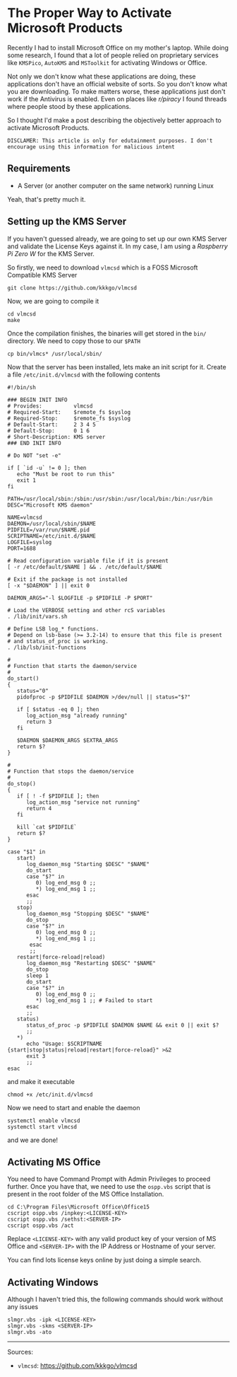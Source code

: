 # The Proper Way to Activate Microsoft Products

Recently I had to install Microsoft Office on my mother's laptop.
While doing some research, I found that a lot of people relied on proprietary services like `KMSPico`, `AutoKMS` and `MSToolkit` for activating Windows or Office.

Not only we don't know what these applications are doing, these applications don't have an official website of sorts. So you don't know what you are downloading.
To make matters worse, these applications just don't work if the Antivirus is enabled.
Even on places like *r/piracy* I found threads where people stood by these applications.

So I thought I'd make a post describing the objectively better approach to activate Microsoft Products.

```
DISCLAMER: This article is only for edutainment purposes. I don't encourage using this information for malicious intent
```

## Requirements

- A Server (or another computer on the same network) running Linux

Yeah, that's pretty much it.

## Setting up the KMS Server

If you haven't guessed already, we are going to set up our own KMS Server and validate the License Keys against it.
In my case, I am using a *Raspberry Pi Zero W* for the KMS Server.

So firstly, we need to download `vlmcsd` which is a FOSS Microsoft Compatible KMS Server
```
git clone https://github.com/kkkgo/vlmcsd
```

Now, we are going to compile it
```
cd vlmcsd
make
```

Once the compilation finishes, the binaries will get stored in the `bin/` directory. We need to copy those to our `$PATH`
```
cp bin/vlmcs* /usr/local/sbin/
```

Now that the server has been installed, lets make an init script for it. Create a file `/etc/init.d/vlmcsd` with the following contents
```
#!/bin/sh

### BEGIN INIT INFO
# Provides:          vlmcsd
# Required-Start:    $remote_fs $syslog
# Required-Stop:     $remote_fs $syslog
# Default-Start:     2 3 4 5
# Default-Stop:      0 1 6
# Short-Description: KMS server
### END INIT INFO

# Do NOT "set -e"

if [ `id -u` != 0 ]; then
   echo "Must be root to run this"
   exit 1
fi

PATH=/usr/local/sbin:/sbin:/usr/sbin:/usr/local/bin:/bin:/usr/bin
DESC="Microsoft KMS daemon"

NAME=vlmcsd
DAEMON=/usr/local/sbin/$NAME
PIDFILE=/var/run/$NAME.pid
SCRIPTNAME=/etc/init.d/$NAME
LOGFILE=syslog
PORT=1688

# Read configuration variable file if it is present
[ -r /etc/default/$NAME ] && . /etc/default/$NAME

# Exit if the package is not installed
[ -x "$DAEMON" ] || exit 0

DAEMON_ARGS="-l $LOGFILE -p $PIDFILE -P $PORT"

# Load the VERBOSE setting and other rcS variables
. /lib/init/vars.sh

# Define LSB log_* functions.
# Depend on lsb-base (>= 3.2-14) to ensure that this file is present
# and status_of_proc is working.
. /lib/lsb/init-functions

#
# Function that starts the daemon/service
#
do_start()
{
   status="0"
   pidofproc -p $PIDFILE $DAEMON >/dev/null || status="$?"

   if [ $status -eq 0 ]; then
      log_action_msg "already running"
      return 3
   fi

   $DAEMON $DAEMON_ARGS $EXTRA_ARGS
   return $?
}

#
# Function that stops the daemon/service
#
do_stop()
{
   if [ ! -f $PIDFILE ]; then
      log_action_msg "service not running"
      return 4
   fi

   kill `cat $PIDFILE`
   return $?
}

case "$1" in
   start)
      log_daemon_msg "Starting $DESC" "$NAME"
      do_start
      case "$?" in
         0) log_end_msg 0 ;;
         *) log_end_msg 1 ;;
      esac
      ;;
   stop)
      log_daemon_msg "Stopping $DESC" "$NAME"
      do_stop
      case "$?" in
         0) log_end_msg 0 ;;
         *) log_end_msg 1 ;;
       esac
       ;;
   restart|force-reload|reload)
      log_daemon_msg "Restarting $DESC" "$NAME"
      do_stop
      sleep 1
      do_start
      case "$?" in
         0) log_end_msg 0 ;;
         *) log_end_msg 1 ;; # Failed to start
      esac
      ;;
   status)
      status_of_proc -p $PIDFILE $DAEMON $NAME && exit 0 || exit $?
      ;;
   *)
      echo "Usage: $SCRIPTNAME {start|stop|status|reload|restart|force-reload}" >&2
      exit 3
      ;;
esac
```

and make it executable
```
chmod +x /etc/init.d/vlmcsd
```

Now we need to start and enable the daemon
```
systemctl enable vlmcsd
systemctl start vlmcsd
```

and we are done!

## Activating MS Office

You need to have Command Prompt with Admin Privileges to proceed further.
Once you have that, we need to use the `ospp.vbs` script that is present in the root folder of the MS Office Installation.
```
cd C:\Program Files\Microsoft Office\Office15
cscript ospp.vbs /inpkey:<LICENSE-KEY>
cscript ospp.vbs /sethst:<SERVER-IP>
cscript ospp.vbs /act
```

Replace `<LICENSE-KEY>` with any valid product key of your version of MS Office and `<SERVER-IP>` with the IP Address or Hostname of your server.

You can find lots license keys online by just doing a simple search.

## Activating Windows

Although I haven't tried this, the following commands should work without any issues
```
slmgr.vbs -ipk <LICENSE-KEY>
slmgr.vbs -skms <SERVER-IP>
slmgr.vbs -ato
```

---

Sources:

- `vlmcsd`: <https://github.com/kkkgo/vlmcsd>
